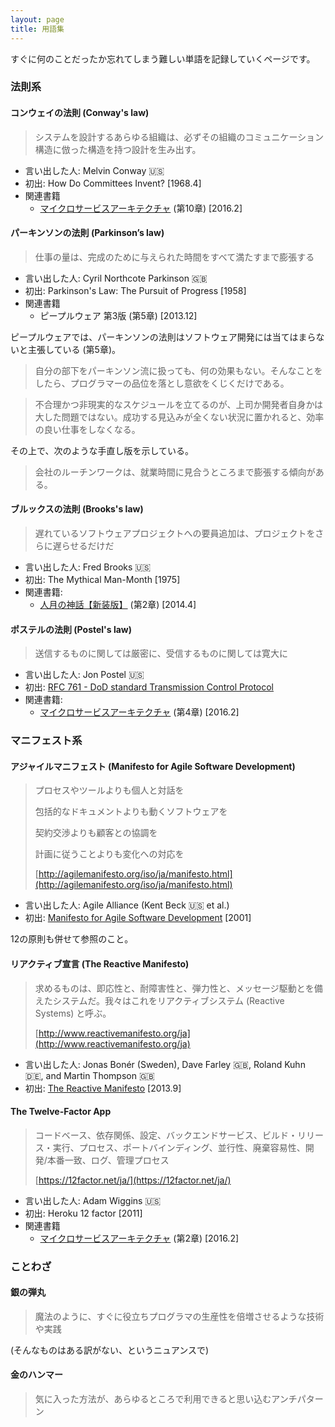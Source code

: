 ```yaml
---
layout: page
title: 用語集
---
```


すぐに何のことだったか忘れてしまう難しい単語を記録していくページです。

### 法則系

#### コンウェイの法則 (Conway's law)

> システムを設計するあらゆる組織は、必ずその組織のコミュニケーション構造に倣った構造を持つ設計を生み出す。

* 言い出した人: Melvin Conway :us: 
* 初出: How Do Committees Invent? [1968.4]
* 関連書籍
  * [マイクロサービスアーキテクチャ](/workshop/8-microservices) (第10章) [2016.2]

#### パーキンソンの法則 (Parkinson’s law)

> 仕事の量は、完成のために与えられた時間をすべて満たすまで膨張する

* 言い出した人: Cyril Northcote Parkinson :gb: 
* 初出: Parkinson's Law: The Pursuit of Progress [1958]
* 関連書籍
  * ピープルウェア 第3版 (第5章) [2013.12]

ピープルウェアでは、パーキンソンの法則はソフトウェア開発には当てはまらないと主張している (第5章)。

> 自分の部下をパーキンソン流に扱っても、何の効果もない。そんなことをしたら、プログラマーの品位を落とし意欲をくじくだけである。


> 不合理かつ非現実的なスケジュールを立てるのが、上司か開発者自身かは大した問題ではない。成功する見込みが全くない状況に置かれると、効率の良い仕事をしなくなる。

その上で、次のような手直し版を示している。

> 会社のルーチンワークは、就業時間に見合うところまで膨張する傾向がある。

#### ブルックスの法則 (Brooks's law)

> 遅れているソフトウェアプロジェクトへの要員追加は、プロジェクトをさらに遅らせるだけだ

* 言い出した人: Fred Brooks :us: 
* 初出: The Mythical Man-Month [1975]
* 関連書籍:
  * [人月の神話【新装版】](/workshop/11-manmonth) (第2章) [2014.4]

#### ポステルの法則 (Postel's law)

> 送信するものに関しては厳密に、受信するものに関しては寛大に

* 言い出した人: Jon Postel :us:
* 初出: [RFC 761 - DoD standard Transmission Control Protocol](https://tools.ietf.org/html/rfc761)
* 関連書籍:
  * [マイクロサービスアーキテクチャ](/workshop/8-microservices) (第4章) [2016.2]

### マニフェスト系

#### アジャイルマニフェスト (Manifesto for Agile Software Development)

> プロセスやツールよりも個人と対話を
>
> 包括的なドキュメントよりも動くソフトウェアを
>
> 契約交渉よりも顧客との協調を
>
> 計画に従うことよりも変化への対応を
>
> [http://agilemanifesto.org/iso/ja/manifesto.html](http://agilemanifesto.org/iso/ja/manifesto.html)

* 言い出した人: Agile Alliance (Kent Beck :us: et al.)
* 初出: [Manifesto for Agile Software Development](http://agilemanifesto.org/) [2001]

12の原則も併せて参照のこと。

#### リアクティブ宣言 (The Reactive Manifesto)

> 求めるものは、即応性と、耐障害性と、弾力性と、メッセージ駆動とを備えたシステムだ。我々はこれをリアクティブシステム (Reactive Systems) と呼ぶ。
>
> [http://www.reactivemanifesto.org/ja](http://www.reactivemanifesto.org/ja)

* 言い出した人: Jonas Bonér (Sweden), Dave Farley :gb:, Roland Kuhn :de:, and Martin Thompson :gb:
* 初出: [The Reactive Manifesto](http://www.reactivemanifesto.org/) [2013.9]

#### The Twelve-Factor App

> コードベース、依存関係、設定、バックエンドサービス、ビルド・リリース・実行、プロセス、ポートバインディング、並行性、廃棄容易性、開発/本番一致、ログ、管理プロセス
>
> [https://12factor.net/ja/](https://12factor.net/ja/)

* 言い出した人: Adam Wiggins :us:
* 初出: Heroku 12 factor [2011]
* 関連書籍
  * [マイクロサービスアーキテクチャ](/workshop/8-microservices) (第2章) [2016.2]

### ことわざ

#### 銀の弾丸

> 魔法のように、すぐに役立ちプログラマの生産性を倍増させるような技術や実践

(そんなものはある訳がない、というニュアンスで)

#### 金のハンマー

> 気に入った方法が、あらゆるところで利用できると思い込むアンチパターン
